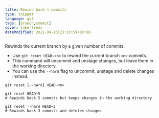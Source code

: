 ```yaml
---
title: Rewind back n commits
type: snippet
language: git
tags: [branch,commit]
cover: lake-trees
dateModified: 2021-04-13T21:10:59+03:00
---
```


Rewinds the current branch by a given number of commits.

- Use `git reset HEAD~<n>` to rewind the current branch `<n>` commits.
- This command will uncommit and unstage changes, but leave them in the working directory.
- You can use the `--hard` flag to uncommit, unstage and delete changes instead.

```shell
git reset [--hard] HEAD~<n>
```

```shell
git reset HEAD~5
# Rewinds back 5 commits but keeps changes in the working directory

git reset --hard HEAD~3
# Rewinds back 3 commits and deletes changes
```
